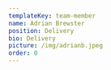 ```yaml
---
templateKey: team-member
name: Adrian Brewster
position: Delivery
bio: Delivery
picture: /img/adrianb.jpeg
order: 0
---
```

